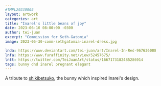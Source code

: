 ```yaml
---
#TMPL20230005
layout: artwork
categories: art
title: "Inarel's little beans of joy"
date: 2023-06-10 08:00:00 -0300
author: tei-juan
excerpt: "Commission for Seth-Gatomia"
image: 2023-05-30-comm-sethgatomia-inarel-dress.jpg

lnda: https://www.deviantart.com/tei-juan/art/Inarel-In-Red-967636008
lnfa: https://www.furaffinity.net/view/52457675/
lntt: https://twitter.com/TeiJuanArt/status/1667173182485286914
tags: bunny dnd inarel pregnant elegant
---
```


A tribute to [shikibetsuko](https://twitter.com/shikibetsuko), the bunny which inspired Inarel's design.

